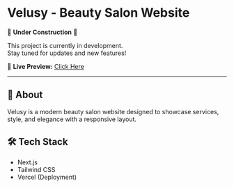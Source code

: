 # Velusy - Beauty Salon Website

🚧 **Under Construction** 🚧  

This project is currently in development.  
Stay tuned for updates and new features!

🔗 **Live Preview:** [Click Here](https://miriamficara-website-xxm1.vercel.app/)

---

## 📌 About
Velusy is a modern beauty salon website designed to showcase services, style, and elegance with a responsive layout.

## 🛠️ Tech Stack
- Next.js  
- Tailwind CSS  
- Vercel (Deployment)

